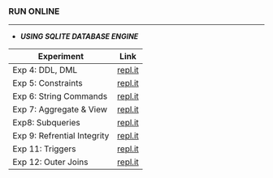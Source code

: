 ### RUN ONLINE

------------

* ***USING SQLITE DATABASE ENGINE***

| Experiment                  | Link                                                                  |
| --------------------------- | --------------------------------------------------------------------- |
| Exp 4: DDL, DML             | [repl.it](https://repl.it/@VaibhavSingh4/exp4-ddl-dmlcommands)        |
| Exp 5: Constraints          | [repl.it](https://repl.it/@VaibhavSingh4/exp5-constraints)            |
| Exp 6: String Commands      | [repl.it](https://repl.it/@VaibhavSingh4/exp6-string)                 |
| Exp 7: Aggregate & View     | [repl.it](https://repl.it/@VaibhavSingh4/exp-aggregate-and-views)     |
| Exp8: Subqueries            | [repl.it](https://repl.it/@VaibhavSingh4/exp-8-subquery)              |
| Exp 9: Refrential Integrity | [repl.it](https://repl.it/@VaibhavSingh4/exp-9-referential-integrity) |
| Exp 11: Triggers            | [repl.it](https://repl.it/@VaibhavSingh4/exp-11-trigger)              |
| Exp 12: Outer Joins         | [repl.it](https://repl.it/@VaibhavSingh4/exp-8-joins)                 |